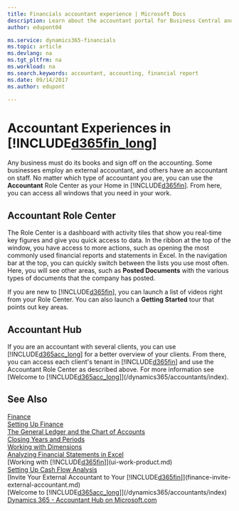 ```yaml
---
title: Financials accountant experience | Microsoft Docs
description: Learn about the accountant portal for Business Central and the Accountant Role Center that supports internal and external accountants in the client company.
author: edupont04

ms.service: dynamics365-financials
ms.topic: article
ms.devlang: na
ms.tgt_pltfrm: na
ms.workload: na
ms.search.keywords: accountant, accounting, financial report
ms.date: 09/14/2017
ms.author: edupont

---
```

# Accountant Experiences in [!INCLUDE[d365fin_long](includes/d365fin_long_md.md)]
Any business must do its books and sign off on the accounting. Some businesses employ an external accountant, and others have an accountant on staff. No matter which type of accountant you are, you can use the **Accountant** Role Center as your Home in [!INCLUDE[d365fin](includes/d365fin_md.md)]. From here, you can access all windows that you need in your work.  

## Accountant Role Center
The Role Center is a dashboard with activity tiles that show you real-time key figures and give you quick access to data. In the ribbon at the top of the window, you have access to more actions, such as opening the most commonly used financial reports and statements in Excel. In the navigation bar at the top, you can quickly switch between the lists you use most often. Here, you will see other areas, such as **Posted Documents** with the various types of documents that the company has posted.  

If you are new to [!INCLUDE[d365fin](includes/d365fin_md.md)], you can launch a list of videos right from your Role Center. You can also launch a **Getting Started** tour that points out key areas.  

## Accountant Hub
If you are an accountant with several clients, you can use [!INCLUDE[d365acc_long](includes/d365acc_long_md.md)] for a better overview of your clients. From there, you can access each client's tenant in [!INCLUDE[d365fin](includes/d365fin_md.md)] and use the Accountant Role Center as described above. For more information see [Welcome to [!INCLUDE[d365acc_long](includes/d365acc_long_md.md)]](/dynamics365/accountants/index).  

## See Also
[Finance](finance.md)  
[Setting Up Finance](finance-setup-finance.md)  
[The General Ledger and the Chart of Accounts](finance-general-ledger.md)  
[Closing Years and Periods](year-close-years-periods.md)  
[Working with Dimensions](finance-dimensions.md)  
[Analyzing Financial Statements in Excel](finance-analyze-excel.md)  
[Working with [!INCLUDE[d365fin](includes/d365fin_md.md)]](ui-work-product.md)  
[Setting Up Cash Flow Analysis](finance-setup-cash-flow-analyses.md)  
[Invite Your External Accountant to Your [!INCLUDE[d365fin](includes/d365fin_md.md)]](finance-invite-external-accountant.md)  
[Welcome to [!INCLUDE[d365acc_long](includes/d365acc_long_md.md)]](/dynamics365/accountants/index)  
[Dynamics 365 - Accountant Hub on Microsoft.com](https://www.microsoft.com/en-us/dynamics365/financial-insights-for-accountants)  
